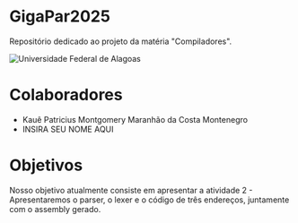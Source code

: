 # GigaPar2025
Repositório dedicado ao projeto da matéria "Compiladores". 

![Universidade Federal de Alagoas](https://upload.wikimedia.org/wikipedia/commons/7/71/Bras%C3%A3o_Ufal.png)

# Colaboradores

* Kauê Patricius Montgomery Maranhão da Costa Montenegro
* INSIRA SEU NOME AQUI


# Objetivos
Nosso objetivo atualmente consiste em apresentar a atividade 2 - Apresentaremos o parser, o lexer e o código de três endereços, juntamente com o assembly gerado.
